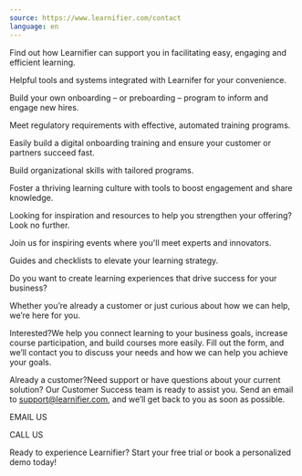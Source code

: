 ```yaml
---
source: https://www.learnifier.com/contact
language: en
---
```


Find out how Learnifier can support you in facilitating easy, engaging and efficient learning.

Helpful tools and systems integrated with Learnifer for your convenience.

Build your own onboarding – or preboarding – program to inform and engage new hires.

Meet regulatory requirements with effective, automated training programs.

Easily build a digital onboarding training and ensure your customer or partners succeed fast.

Build organizational skills with tailored programs.

Foster a thriving learning culture with tools to boost engagement and share knowledge.

Looking for inspiration and resources to help you strengthen your offering? Look no further.

Join us for inspiring events where you'll meet experts and innovators.

Guides and checklists to elevate your learning strategy.

Do you want to create learning experiences that drive success for your business?

Whether you’re already a customer or just curious about how we can help, we’re here for you.

Interested?We help you connect learning to your business goals, increase course participation, and build courses more easily. Fill out the form, and we’ll contact you to discuss your needs and how we can help you achieve your goals.

Already a customer?Need support or have questions about your current solution? Our Customer Success team is ready to assist you. Send an email to support@learnifier.com, and we’ll get back to you as soon as possible.

EMAIL US

CALL US

Ready to experience Learnifier? Start your free trial or book a personalized demo today!